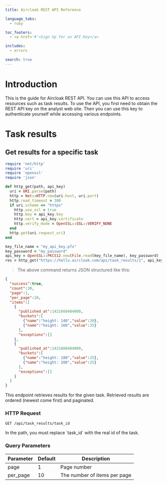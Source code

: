 ```yaml
---
title: Aircloak REST API Reference

language_tabs:
  - ruby

toc_footers:
  - <a href='#'>Sign Up for an API Key</a>

includes:
  - errors

search: true
---
```


# Introduction

This is the guide for Aircloak REST API. You can use this API to access resources such as task results. To use the API, you first need to obtain the REST API key on the analyst web site. Then you can use this key to authenticate yourself while accessing various endpoints.

# Task results

## Get results for a specific task

```ruby
require 'net/http'
require 'uri'
require 'openssl'
require 'json'

def http_get(path, api_key)
  uri = URI.parse(path)
  http = Net::HTTP.new(uri.host, uri.port)
  http.read_timeout = 300
  if uri.scheme == "https"
    http.use_ssl = true
    http.key = api_key.key
    http.cert = api_key.certificate
    http.verify_mode = OpenSSL::SSL::VERIFY_NONE
  end
  http.get(uri.request_uri)
end

key_file_name = "my_api_key.pfx"
key_password = "my_password"
api_key = OpenSSL::PKCS12.new(File.read(key_file_name), key_password)
res = http_get("https://hello.aircloak.com/api/task_results/1", api_key)
```

> The above command returns JSON structured like this:

```json
{
  "success":true,
  "count":30,
  "page":1,
  "per_page":10,
  "items":[
    {
      "published_at":1421660484000,
      "buckets":[
        {"name":"height: 140","value":20},
        {"name":"height: 160","value":35}
      ],
      "exceptions":[]
    },
    {
      "published_at":1421660484000,
      "buckets":[
        {"name":"height: 180","value":25},
        {"name":"height: 200","value":25}
      ],
      "exceptions":[]
    }
  ]
}
```

This endpoint retrieves results for the given task. Retrieved results are ordered (newest come first) and paginated.

### HTTP Request

`GET /api/task_results/task_id`

<aside class="notice">
In the path, you must replace `task_id` with the real id of the task.
</aside>

### Query Parameters

Parameter | Default | Description
--------- | ------- | -----------
page      | 1       | Page number
per_page  | 10      | The number of items per page
